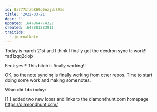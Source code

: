 ```yaml
---
id: 8z777kfzb869q0nzjkbl91s
title: '2022-03-21'
desc: ''
updated: 1647964774321
created: 1647881283913
traitIds:
  - journalNote
---
```

Today is march 21st and I think I finally got the dendron sync to work!! ^ad1zqq2clojx

Feuk yes!!!  This bitch is finally working!!

OK, so the note syncing is finally working from other repos.  Time to start doing some work and making some notes.

What did I do today:

[1.]  added two new icons and links to the diamondhunt.com homepage  https://diamondhunt.com/





